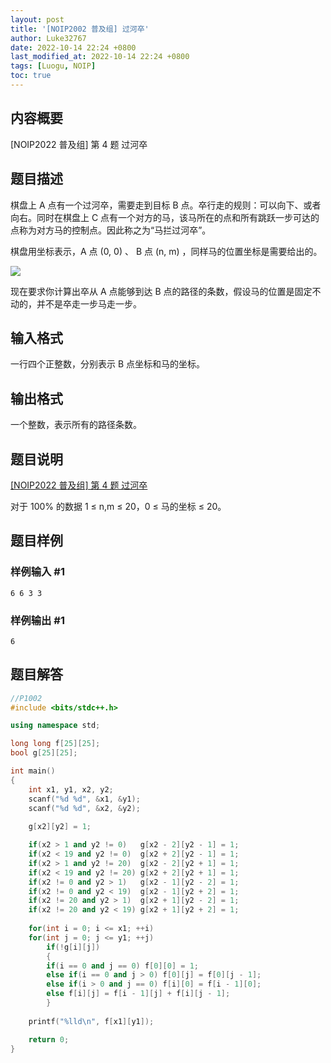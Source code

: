```yaml
---
layout: post
title: '[NOIP2002 普及组] 过河卒'
author: Luke32767
date: 2022-10-14 22:24 +0800
last_modified_at: 2022-10-14 22:24 +0800
tags: [Luogu, NOIP]
toc: true
---
```

## 内容概要
[NOIP2022 普及组] 第 4 题 过河卒

## 题目描述
棋盘上 A 点有一个过河卒，需要走到目标 B 点。卒行走的规则：可以向下、或者向右。同时在棋盘上 C 点有一个对方的马，该马所在的点和所有跳跃一步可达的点称为对方马的控制点。因此称之为“马拦过河卒”。

棋盘用坐标表示，A 点 (0, 0) 、 B 点 (n, m) ，同样马的位置坐标是需要给出的。

![](https://cdn.luogu.com.cn/upload/image_hosting/vg6k477j.png)

现在要求你计算出卒从 A 点能够到达 B 点的路径的条数，假设马的位置是固定不动的，并不是卒走一步马走一步。

## 输入格式

一行四个正整数，分别表示 B 点坐标和马的坐标。

## 输出格式

一个整数，表示所有的路径条数。

## 题目说明

[P1002]: https://www.luogu.com.cn/problem/P1002
[[NOIP2022 普及组] 第 4 题 过河卒][P1002]

对于 100% 的数据 1 ≤ n,m ≤ 20，0 ≤ 马的坐标 ≤ 20。

## 题目样例

### 样例输入 #1

```
6 6 3 3
```

### 样例输出 #1

```
6
```

## 题目解答

``` c++
//P1002
#include <bits/stdc++.h>

using namespace std;

long long f[25][25];
bool g[25][25];

int main()
{
    int x1, y1, x2, y2; 
    scanf("%d %d", &x1, &y1);
    scanf("%d %d", &x2, &y2);
    
    g[x2][y2] = 1;

    if(x2 > 1 and y2 != 0)   g[x2 - 2][y2 - 1] = 1;
    if(x2 < 19 and y2 != 0)  g[x2 + 2][y2 - 1] = 1;
    if(x2 > 1 and y2 != 20)  g[x2 - 2][y2 + 1] = 1;
    if(x2 < 19 and y2 != 20) g[x2 + 2][y2 + 1] = 1;
    if(x2 != 0 and y2 > 1)   g[x2 - 1][y2 - 2] = 1;
    if(x2 != 0 and y2 < 19)  g[x2 - 1][y2 + 2] = 1;
    if(x2 != 20 and y2 > 1)  g[x2 + 1][y2 - 2] = 1;
    if(x2 != 20 and y2 < 19) g[x2 + 1][y2 + 2] = 1;
    
    for(int i = 0; i <= x1; ++i) 
	for(int j = 0; j <= y1; ++j) 
	    if(!g[i][j])
	    {
		if(i == 0 and j == 0) f[0][0] = 1;
		else if(i == 0 and j > 0) f[0][j] = f[0][j - 1];
		else if(i > 0 and j == 0) f[i][0] = f[i - 1][0];
		else f[i][j] = f[i - 1][j] + f[i][j - 1];
	    }
	    
    printf("%lld\n", f[x1][y1]);

    return 0;
}
```
